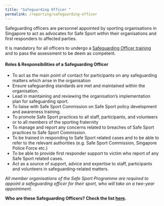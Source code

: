 ```yaml
---
title: "Safeguarding Officer "
permalink: /reporting/safeguarding-officer
---
```

Safeguarding officers are personnel appointed by sporting organisations in Singapore to act as advocates for Safe Sport within their organisations and first responders to affected parties.

It is mandatory for all officers to undergo a [Safeguarding Officer training](training-and-education/safeguarding-officer-training) and to pass the assessment to be deem as competent. 

#### Roles & Responsibilities of a Safeguarding Officer
* To act as the main point of contact for participants on any safeguarding matters which arise in the organisation
* Ensure safeguarding standards are met and maintained within the organisation. 
* Lead in maintaining and reviewing the organisation’s implementation plan for safeguarding sport.
* To liaise with Safe Sport Commission on Safe Sport policy development and awareness training.
* To promote Safe Sport practices to all staff, participants, and volunteers or to all members of the sporting fraternity
* To manage and report any concerns related to breaches of Safe Sport practices to Safe Sport Commission.
* To be trained in responding to Safe Sport related cases and to be able to refer to the relevant authorities (e.g. Safe Sport Commission, Singapore Police Force etc.)
* To be able to provide first responder support to victim who report of any Safe Sport related cases.
* Act as a source of support, advice and expertise to staff, participants and volunteers in safeguarding-related matters.



*All member organisations of the Safe Sport Programme are required to appoint a safeguarding officer for their sport, who will take on a two-year appointment.*

**Who are these Safeguarding Officers? Check the list [here](/files/List%20of%20Safeguarding%20Officers%20Updated%20as%20of%208%20Nov%2021.pdf).**